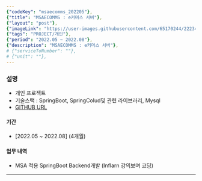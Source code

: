 ```yaml
---
{"codeKey": "msaecomms_202205"},
{"title": "MSAECOMMS : e커머스 서버"},
{"layout": "post"},
{"imageLink": "https://user-images.githubusercontent.com/65170244/222345379-db443a34-9537-4bdd-8999-1061a0eed245.png"},
{"tags": "PROJECT/개인"},
{"period": "2022.05 ~ 2022.08"},
{"description": "MSAECOMMS : e커머스 서버"},
# {"serviceToNumber": ""},
# {"unit": ""},
---
```


### 설명

- 개인 프로젝트
- 기술스택 : SpringBoot, SpringColud및 관련 라이브러리, Mysql
- [GITHUB URL](https://github.com/hwan2272/msa_ecomms.git)

#### 기간

- [2022.05 ~ 2022.08] (4개월)

#### 업무 내역

- MSA 적용 SpringBoot Backend개발 (Inflarn 강의보며 코딩)

---
